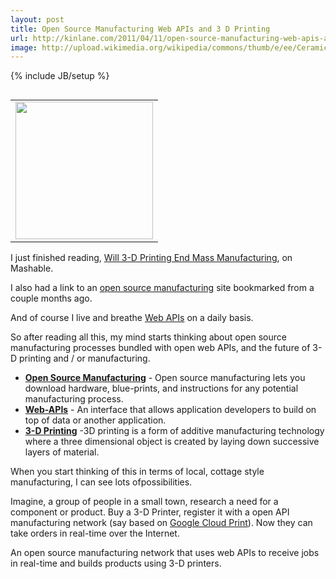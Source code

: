 ```yaml
---
layout: post
title: Open Source Manufacturing Web APIs and 3 D Printing
url: http://kinlane.com/2011/04/11/open-source-manufacturing-web-apis-and-3-d-printing/
image: http://upload.wikimedia.org/wikipedia/commons/thumb/e/ee/Ceramicprinting.jpg/220px-Ceramicprinting.jpg
---
```

{% include JB/setup %}
<table width="50" align="right">
     <tbody>
          <tr>
               <td align="center">
                    <a title="3D Printing" href="http://en.wikipedia.org/wiki/3D_printing"><img class="thumbimage" src="http://upload.wikimedia.org/wikipedia/commons/thumb/e/ee/Ceramicprinting.jpg/220px-Ceramicprinting.jpg"  width="220" height="220" /></a>
               </td>
          </tr>
     </tbody>
</table>
<p>
     I just finished reading, <a title="Will 3-D Printing End Mass Manufacturing" href="http://mashable.com/2011/04/10/3d-printing-pics/">Will 3-D Printing End Mass Manufacturing</a>, on Mashable.
</p>

<p>
     I also had a link to an <a title="open source manufacturing" href="http://p2pfoundation.net/Open_Source_Manufacturing_Tools">open source manufacturing</a> site bookmarked from a couple months ago.
</p>

<p>
     And of course I live and breathe <a title="Web APIs" href="http://blog.apievangelist.com/">Web APIs</a> on a daily basis.
</p>

<p>
     So after reading all this, my mind starts thinking about open source manufacturing processes bundled with open web APIs, and the future of 3-D printing and / or manufacturing.
</p>
<ul class="mainlist">
     <li>
          <strong><a title="Open Source Manufacturing" href="http://p2pfoundation.net/Open_Source_Manufacturing_Tools">Open Source Manufacturing</a></strong> - Open source manufacturing lets you download hardware, blue-prints, and instructions for any potential manufacturing process.
     </li>
     <li>
          <strong><a title="Web APIs" href="http://blog.apievangelist.com">Web-APIs</a></strong> - An interface that allows application developers to build on top of data or another application.
     </li>
     <li>
          <strong><a title="3-D Printing" href="http://en.wikipedia.org/wiki/3D_printing">3-D Printing</a></strong> -3D printing is a form of additive manufacturing technology where a three dimensional object is created by laying down successive layers of material.
     </li>
</ul>
<p>
     When you start thinking of this in terms of local, cottage style manufacturing, I can see lots ofpossibilities.
</p>

<p>
     Imagine, a group of people in a small town, research a need for a component or product. Buy a 3-D Printer, register it with a open API manufacturing network (say based on <a title="Google Cloud Print" href="http://code.google.com/apis/cloudprint/docs/proxyinterfaces.html">Google Cloud Print</a>). Now they can take orders in real-time over the Internet.
</p>

<p>
     An open source manufacturing network that uses web APIs to receive jobs in real-time and builds products using 3-D printers.
</p>